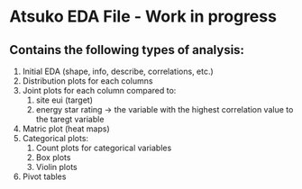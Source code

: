 # Atsuko EDA File - Work in progress
## Contains the following types of analysis:
  1. Initial EDA (shape, info, describe, correlations, etc.)
  2. Distribution plots for each columns
  3. Joint plots for each column compared to:
      1) site eui (target)
      2) energy star rating -> the variable with the highest correlation value to the taregt variable
  4. Matric plot (heat maps)
  5. Categorical plots:
      1) Count plots for categorical variables
      2) Box plots
      3) Violin plots
  6. Pivot tables
